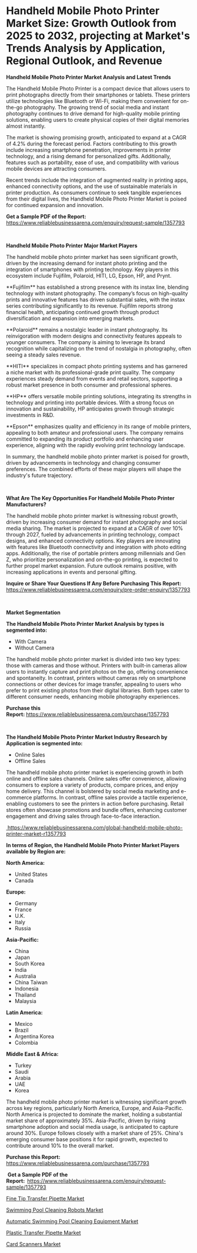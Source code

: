 <p><h1>Handheld Mobile Photo Printer Market Size: Growth Outlook from 2025 to 2032, projecting at Market's Trends Analysis by Application, Regional Outlook, and Revenue</h1></p><p><strong>Handheld Mobile Photo Printer Market Analysis and Latest Trends</strong></p>
<p><p>The Handheld Mobile Photo Printer is a compact device that allows users to print photographs directly from their smartphones or tablets. These printers utilize technologies like Bluetooth or Wi-Fi, making them convenient for on-the-go photography. The growing trend of social media and instant photography continues to drive demand for high-quality mobile printing solutions, enabling users to create physical copies of their digital memories almost instantly.</p><p>The market is showing promising growth, anticipated to expand at a CAGR of 4.2% during the forecast period. Factors contributing to this growth include increasing smartphone penetration, improvements in printer technology, and a rising demand for personalized gifts. Additionally, features such as portability, ease of use, and compatibility with various mobile devices are attracting consumers. </p><p>Recent trends include the integration of augmented reality in printing apps, enhanced connectivity options, and the use of sustainable materials in printer production. As consumers continue to seek tangible experiences from their digital lives, the Handheld Mobile Photo Printer Market is poised for continued expansion and innovation.</p></p>
<p><strong>Get a Sample PDF of the Report:&nbsp;</strong> <a href="https://www.reliablebusinessarena.com/enquiry/request-sample/1357793?utm_campaign=2217&utm_medium=2&utm_source=Github&utm_content=ia&utm_term=11042025&utm_id=handheld-mobile-photo-printer">https://www.reliablebusinessarena.com/enquiry/request-sample/1357793</a></p>
<p>&nbsp;</p>
<p><strong>Handheld Mobile Photo Printer Major Market Players</strong></p>
<p><p>The handheld mobile photo printer market has seen significant growth, driven by the increasing demand for instant photo printing and the integration of smartphones with printing technology. Key players in this ecosystem include Fujifilm, Polaroid, HITI, LG, Epson, HP, and Prynt.</p><p>**Fujifilm** has established a strong presence with its instax line, blending technology with instant photography. The company’s focus on high-quality prints and innovative features has driven substantial sales, with the instax series contributing significantly to its revenue. Fujifilm reports strong financial health, anticipating continued growth through product diversification and expansion into emerging markets.</p><p>**Polaroid** remains a nostalgic leader in instant photography. Its reinvigoration with modern designs and connectivity features appeals to younger consumers. The company is aiming to leverage its brand recognition while capitalizing on the trend of nostalgia in photography, often seeing a steady sales revenue.</p><p>**HITI** specializes in compact photo printing systems and has garnered a niche market with its professional-grade print quality. The company experiences steady demand from events and retail sectors, supporting a robust market presence in both consumer and professional spheres.</p><p>**HP** offers versatile mobile printing solutions, integrating its strengths in technology and printing into portable devices. With a strong focus on innovation and sustainability, HP anticipates growth through strategic investments in R&D.</p><p>**Epson** emphasizes quality and efficiency in its range of mobile printers, appealing to both amateur and professional users. The company remains committed to expanding its product portfolio and enhancing user experience, aligning with the rapidly evolving print technology landscape.</p><p>In summary, the handheld mobile photo printer market is poised for growth, driven by advancements in technology and changing consumer preferences. The combined efforts of these major players will shape the industry's future trajectory.</p></p>
<p>&nbsp;</p>
<p><strong>What Are The Key Opportunities For Handheld Mobile Photo Printer Manufacturers?</strong></p>
<p><p>The handheld mobile photo printer market is witnessing robust growth, driven by increasing consumer demand for instant photography and social media sharing. The market is projected to expand at a CAGR of over 10% through 2027, fueled by advancements in printing technology, compact designs, and enhanced connectivity options. Key players are innovating with features like Bluetooth connectivity and integration with photo editing apps. Additionally, the rise of portable printers among millennials and Gen Z, who prioritize personalization and on-the-go printing, is expected to further propel market expansion. Future outlook remains positive, with increasing applications in events and personal gifting.</p></p>
<p><strong>Inquire or Share Your Questions If Any Before Purchasing This Report:</strong> <a href="https://www.reliablebusinessarena.com/enquiry/pre-order-enquiry/1357793?utm_campaign=2217&utm_medium=2&utm_source=Github&utm_content=ia&utm_term=11042025&utm_id=handheld-mobile-photo-printer">https://www.reliablebusinessarena.com/enquiry/pre-order-enquiry/1357793</a></p>
<p>&nbsp;</p>
<p><strong>Market Segmentation</strong></p>
<p><strong>The Handheld Mobile Photo Printer Market Analysis by types is segmented into:</strong></p>
<p><ul><li>With Camera</li><li>Without Camera</li></ul></p>
<p><p>The handheld mobile photo printer market is divided into two key types: those with cameras and those without. Printers with built-in cameras allow users to instantly capture and print photos on the go, offering convenience and spontaneity. In contrast, printers without cameras rely on smartphone connections or other devices for image transfer, appealing to users who prefer to print existing photos from their digital libraries. Both types cater to different consumer needs, enhancing mobile photography experiences.</p></p>
<p><strong>Purchase this Report:&nbsp;</strong><a href="https://www.reliablebusinessarena.com/purchase/1357793?utm_campaign=2217&utm_medium=2&utm_source=Github&utm_content=ia&utm_term=11042025&utm_id=handheld-mobile-photo-printer">https://www.reliablebusinessarena.com/purchase/1357793</a></p>
<p>&nbsp;</p>
<p><strong>The Handheld Mobile Photo Printer Market Industry Research by Application is segmented into:</strong></p>
<p><ul><li>Online Sales</li><li>Offline Sales</li></ul></p>
<p><p>The handheld mobile photo printer market is experiencing growth in both online and offline sales channels. Online sales offer convenience, allowing consumers to explore a variety of products, compare prices, and enjoy home delivery. This channel is bolstered by social media marketing and e-commerce platforms. In contrast, offline sales provide a tactile experience, enabling customers to see the printers in action before purchasing. Retail stores often showcase promotions and bundle offers, enhancing customer engagement and driving sales through face-to-face interaction.</p></p>
<p><a href="https://www.reliablebusinessarena.com/global-handheld-mobile-photo-printer-market-r1357793?utm_campaign=2217&utm_medium=2&utm_source=Github&utm_content=ia&utm_term=11042025&utm_id=handheld-mobile-photo-printer">&nbsp;https://www.reliablebusinessarena.com/global-handheld-mobile-photo-printer-market-r1357793</a></p>
<p><strong>In terms of Region, the Handheld Mobile Photo Printer Market Players available by Region are:</strong></p>
<p>
    <p> <strong> North America: </strong>
        <ul>
            <li>United States</li>
            <li>Canada</li>
        </ul>
        </p> 
    <p> <strong> Europe: </strong>
        <ul>
            <li>Germany</li>
            <li>France</li>
            <li>U.K.</li>
            <li>Italy</li>
            <li>Russia</li>
        </ul>
        </p> 
    <p> <strong> Asia-Pacific: </strong>
        <ul>
            <li>China</li>
            <li>Japan</li>
            <li>South Korea</li>
            <li>India</li>
            <li>Australia</li>
            <li>China Taiwan</li>
            <li>Indonesia</li>
            <li>Thailand</li>
            <li>Malaysia</li>
        </ul>
        </p> 
    <p> <strong> Latin America: </strong>
        <ul>
            <li>Mexico</li>
            <li>Brazil</li>
            <li>Argentina Korea</li>
            <li>Colombia</li>
        </ul>
        </p> 
    <p> <strong> Middle East & Africa: </strong>
        <ul>
            <li>Turkey</li>
            <li>Saudi</li>
            <li>Arabia</li>
            <li>UAE</li>
            <li>Korea</li>
        </ul>
    </p>
    </p>
<p><p>The handheld mobile photo printer market is witnessing significant growth across key regions, particularly North America, Europe, and Asia-Pacific. North America is projected to dominate the market, holding a substantial market share of approximately 35%. Asia-Pacific, driven by rising smartphone adoption and social media usage, is anticipated to capture around 30%. Europe follows closely with a market share of 25%. China's emerging consumer base positions it for rapid growth, expected to contribute around 10% to the overall market.</p></p>
<p><strong>Purchase this Report: </strong><a href="https://www.reliablebusinessarena.com/purchase/1357793?utm_campaign=2217&utm_medium=2&utm_source=Github&utm_content=ia&utm_term=11042025&utm_id=handheld-mobile-photo-printer">https://www.reliablebusinessarena.com/purchase/1357793</a></p>
<p>&nbsp;<strong>Get a Sample PDF of the Report:&nbsp;&nbsp;</strong><a href="https://www.reliablebusinessarena.com/enquiry/request-sample/1357793?utm_campaign=2217&utm_medium=2&utm_source=Github&utm_content=ia&utm_term=11042025&utm_id=handheld-mobile-photo-printer">https://www.reliablebusinessarena.com/enquiry/request-sample/1357793</a></p>
<p><strong></strong></p>
<p><p><a href="https://github.com/ekerswenzlb0/Market-Research-Report-List-1/blob/main/fine-tip-transfer-pipette-market.md?utm_campaign=2217&utm_medium=2&utm_source=Github&utm_content=ia&utm_term=11042025&utm_id=handheld-mobile-photo-printer">Fine Tip Transfer Pipette Market</a></p><p><a href="https://github.com/colloerrinbp/Market-Research-Report-List-1/blob/main/swimming-pool-cleaning-robots-market.md?utm_campaign=2217&utm_medium=2&utm_source=Github&utm_content=ia&utm_term=11042025&utm_id=handheld-mobile-photo-printer">Swimming Pool Cleaning Robots Market</a></p><p><a href="https://github.com/bhatttutty2p/Market-Research-Report-List-1/blob/main/automatic-swimming-pool-cleaning-equipment-market.md?utm_campaign=2217&utm_medium=2&utm_source=Github&utm_content=ia&utm_term=11042025&utm_id=handheld-mobile-photo-printer">Automatic Swimming Pool Cleaning Equipment Market</a></p><p><a href="https://github.com/CliffMedina6/Market-Research-Report-List-7/blob/main/plastic-transfer-pipette-market.md?utm_campaign=2217&utm_medium=2&utm_source=Github&utm_content=ia&utm_term=11042025&utm_id=handheld-mobile-photo-printer">Plastic Transfer Pipette Market</a></p><p><a href="https://github.com/leptouwrites/Market-Research-Report-List-1/blob/main/card-scanners-market.md?utm_campaign=2217&utm_medium=2&utm_source=Github&utm_content=ia&utm_term=11042025&utm_id=handheld-mobile-photo-printer">Card Scanners Market</a></p></p>